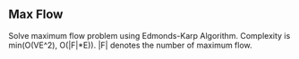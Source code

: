 ## Max Flow

Solve maximum flow problem using Edmonds-Karp Algorithm. Complexity is min(O(VE^2), O(|F|\*E)). |F| denotes the number of maximum flow.